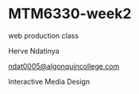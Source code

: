 # MTM6330-week2
web production class

Herve Ndatinya

ndat0005@algonquincollege.com

Interactive Media Design
